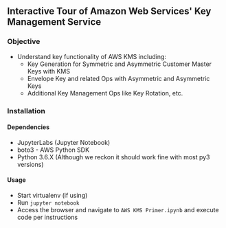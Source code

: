 ## Interactive Tour of Amazon Web Services' Key Management Service

### Objective
* Understand key functionality of AWS KMS including:
    * Key Generation for Symmetric and Asymmetric Customer Master Keys with KMS
    * Envelope Key and related Ops with Asymmetric and Asymmetric Keys
    * Additional Key Management Ops like Key Rotation, etc.

### Installation

#### Dependencies
* JupyterLabs (Jupyter Notebook)
* boto3 - AWS Python SDK
* Python 3.6.X (Although we reckon it should work fine with most py3 versions)

#### Usage
* Start virtualenv (if using)
* Run `jupyter notebook`
* Access the browser and navigate to `AWS KMS Primer.ipynb` and execute code per instructions